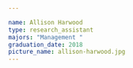 ```yaml
---

name: Allison Harwood
type: research_assistant
majors: "Management "
graduation_date: 2018
picture_name: allison-harwood.jpg
---
```

    
    
